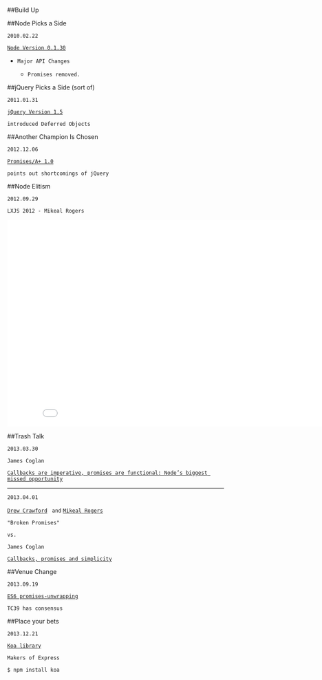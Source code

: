 ##Build Up


##Node Picks a Side

`2010.02.22`

[`Node Version 0.1.30`](http://nodejs.org/changelog.html)

* `Major API Changes`

  - `Promises removed.`


##jQuery Picks a Side (sort of)

`2011.01.31`

[`jQuery Version 1.5`](http://api.jquery.com/category/version/1.5/)

`introduced Deferred Objects`


##Another Champion Is Chosen

`2012.12.06`

[`Promises/A+ 1.0`](http://promises-aplus.github.io/promises-spec/)

`points out shortcomings of jQuery`


##Node Elitism

`2012.09.29`

`LXJS 2012 - Mikeal Rogers`

<iframe width="853" height="480"
  src="//www.youtube.com/embed/GaqxIMLLOu8#t=06m42s"
  frameborder="0" allowfullscreen>
</iframe>


##Trash Talk

`2013.03.30`

`James Coglan`

[`Callbacks are imperative, promises are functional: Node’s biggest missed opportunity`](https://blog.jcoglan.com/2013/03/30/callbacks-are-imperative-promises-are-functional-nodes-biggest-missed-opportunity/)

_____
`2013.04.01`

[`Drew Crawford`](http://sealedabstract.com/code/broken-promises/)
` and` [`Mikeal Rogers`](http://www.futurealoof.com/posts/broken-promises.html)

`"Broken Promises"`

`vs.`

`James Coglan`

[`Callbacks, promises and simplicity`](https://blog.jcoglan.com/2013/04/01/callbacks-promises-and-simplicity/)


##Venue Change

`2013.09.19`

[`ES6 promises-unwrapping`](https://github.com/domenic/promises-unwrapping)

`TC39 has consensus`


##Place your bets

`2013.12.21`

[`Koa library`](https://github.com/koajs/koa)

`Makers of Express`

`$ npm install koa`